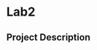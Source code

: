 # Lab2

## Project Description

<!-- you can include known bugs, design decisions, external references used... -->